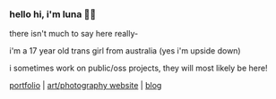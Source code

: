 ### hello hi, i'm luna 👋🏻

there isn't much to say here really-

i'm a 17 year old trans girl from australia (yes i'm upside down)

i sometimes work on public/oss projects, they will most likely be here!

[portfolio](lunasky.me) | [art/photography website](lunasky.art) | [blog](lunasky.xyz)

